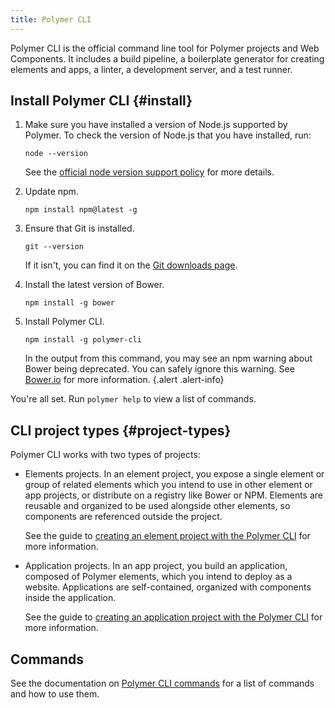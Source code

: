 ```yaml
---
title: Polymer CLI
---
```


<!-- toc -->

Polymer CLI is the official command line tool for Polymer projects and Web Components. It includes 
a build pipeline, a boilerplate generator for creating elements and apps, a linter, a development
server, and a test runner.

## Install Polymer CLI {#install}

1.  Make sure you have installed a version of Node.js supported by Polymer. To check the version
    of Node.js that you have installed, run:
    
        node --version
    
    See the [official node version support policy](node-support) for more details.

1.  Update npm.

        npm install npm@latest -g

1.  Ensure that Git is installed.

        git --version

    If it isn't, you can find it on the [Git downloads page](https://git-scm.com/downloads).

1.  Install the latest version of Bower.

        npm install -g bower

1.  Install Polymer CLI.

        npm install -g polymer-cli

    In the output from this command, you may see an npm warning about Bower being deprecated. You 
    can safely ignore this warning. See [Bower.io](https://bower.io/blog/) for more information.
    {.alert .alert-info}

You're all set. Run `polymer help` to view a list of commands.

## CLI project types {#project-types}

Polymer CLI works with two types of projects:

* Elements projects. In an element project, you expose a single element or group of related 
  elements which you intend to use in other element or app projects, or distribute on a registry 
  like Bower or NPM. Elements are reusable and organized to be used alongside other elements, so 
  components are referenced outside the project.
  
  See the guide to [creating an element project with the Polymer CLI](create-element-polymer-cli)
  for more information.

* Application projects. In an app project, you build an application, composed of Polymer elements, 
  which you intend to deploy as a website. Applications are self-contained, organized with 
  components inside the application.
  
  See the guide to [creating an application project with the Polymer CLI](create-app-polymer-cli)
  for more information.

## Commands

See the documentation on [Polymer CLI commands](polymer-cli-commands) for a list of commands and
how to use them.